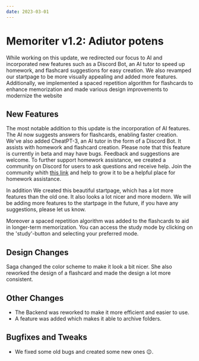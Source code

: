 ```yaml
---
date: 2023-03-01
---
```


# Memoriter v1.2: Adiutor potens

While working on this update, we redirected our focus to AI and incorporated new features such as a Discord Bot, an AI tutor to speed up homework, and flashcard suggestions for easy creation. We also revamped our startpage to be more visually appealing and added more features. Additionally, we implemented a spaced repetition algorithm for flashcards to enhance memorization and made various design improvements to modernize the website

## New Features

The most notable addition to this update is the incorporation of AI features. The AI now suggests answers for flashcards, enabling faster creation. We've also added CheatPT-3, an AI tutor in the form of a Discord Bot. It assists with homework and flashcard creation. Please note that this feature is currently in beta and may have bugs. Feedback and suggestions are welcome. To further support homework assistance, we created a community on Discord for users to ask questions and receive help. Join the community whith [this link](https://discord.gg/6Z2Z7Y4) and help to grow it to be a helpful place for homework assistance.

In addition We created this beautiful startpage, which has a lot more features than the old one. It also looks a lot nicer and more modern. We will be adding more features to the startpage in the future, if you have any suggestions, please let us know.

Moreover a spaced repetition algorithm was added to the flashcards to aid in longer-term memorization. You can access the study mode by clicking on the 'study'-button and selecting your preferred mode.

## Design Changes

Saga changed the color scheme to make it look a bit nicer. She also reworked the design of a flashcard and made the design a lot more consistent.

## Other Changes

- The Backend was reworked to make it more efficient and easier to use.
- A feature was added which makes it able to archive folders.

## Bugfixes and Tweaks

- We fixed some old bugs and created some new ones 😉.